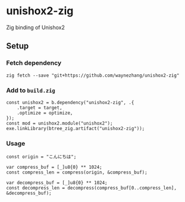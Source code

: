 # unishox2-zig
Zig binding of Unishox2

## Setup

### Fetch dependency

```zig
zig fetch --save "git+https://github.com/waynezhang/unishox2-zig"
```

### Add to `build.zig`

```zig
const unishox2 = b.dependency("unishox2-zig", .{
    .target = target,
    .optimize = optimize,
});
const mod = unishox2.module("unishox2");
exe.linkLibrary(btree_zig.artifact("unishox2-zig"));
```

### Usage

```zig
const origin = "こんにちは";

var compress_buf = [_]u8{0} ** 1024;
const compress_len = compress(origin, &compress_buf);

var decompress_buf = [_]u8{0} ** 1024;
const decompress_len = decompress(compress_buf[0..compress_len], &decompress_buf);
```
